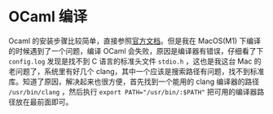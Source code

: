 # OCaml 编译

Ocaml 的安装步骤比较简单，直接参照[官方文档](https://ocaml.org/docs/up-and-running)。但是我在 MacOS(M1) 下编译的时候遇到了一个问题，编译 OCaml 会失败，原因是编译器有错误，仔细看了下 `config.log` 发现是找不到 C 语言的标准头文件 `stdio.h` ，这也是我这台 Mac 的老问题了，系统里有好几个 clang，其中一个应该是搜索路径有问题，找不到标准库。知道了原因，解决起来也很方便，首先找到一个能用的 clang 编译器的路径 `/usr/bin/clang` ，然后执行 `export PATH="/usr/bin/:$PATH"` 把可用的编译器路径放在最前面即可。
